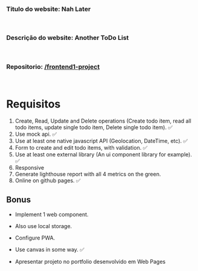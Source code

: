 ### **Titulo do website:** Nah Later

<br>

### **Descrição do website:** Another ToDo List

<br>

### **Repositorio:** [/frontend1-project](https://github.com/Huniity/frontend1-project)

<br>

# Requisitos

1. Create, Read, Update and Delete operations (Create todo item, read all todo items, update single todo item, Delete single todo item). ✅
2. Use mock api. ✅
3. Use at least one native javascript API (Geolocation, DateTime, etc). ✅
4. Form to create and edit todo items, with validation. ✅
5. Use at least one external library (An ui component library for example). ✅ 
6. Responsive
7. Generate lighthouse report with all 4 metrics on the green.
8. Online on github pages. ✅

## Bonus

- Implement 1 web component.
- Also use local storage.
- Configure PWA.
- Use canvas in some way. ✅

- Apresentar projeto no portfolio desenvolvido em Web Pages